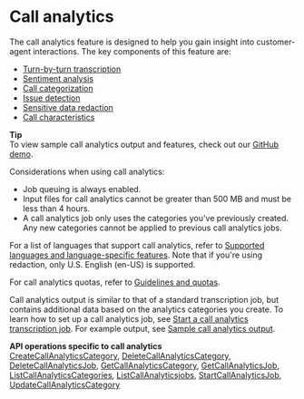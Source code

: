 # Call analytics<a name="call-analytics"></a>

The call analytics feature is designed to help you gain insight into customer\-agent interactions\. The key components of this feature are:
+ [Turn\-by\-turn transcription](call-analytics-turn-by-turn.md)
+ [Sentiment analysis](call-analytics-sentiment.md)
+ [Call categorization](call-analytics-categorization.md)
+ [Issue detection](call-analytics-issue-detection.md)
+ [Sensitive data redaction](call-analytics-pii-redaction.md)
+ [Call characteristics](call-analytics-characteristics.md)

**Tip**  
To view sample call analytics output and features, check out our [GitHub demo](https://github.com/aws-samples/amazon-transcribe-output-word-document)\.

Considerations when using call analytics:
+ Job queuing is always enabled\.
+ Input files for call analytics cannot be greater than 500 MB and must be less than 4 hours\.
+ A call analytics job only uses the categories you've previously created\. Any new categories cannot be applied to previous call analytics jobs\.

For a list of languages that support call analytics, refer to [Supported languages and language\-specific features](supported-languages.md#table-language-matrix)\. Note that if you're using redaction, only U\.S\. English \(en\-US\) is supported\.

For call analytics quotas, refer to [Guidelines and quotas](limits-guidelines.md)\.

Call analytics output is similar to that of a standard transcription job, but contains additional data based on the analytics categories you create\. To learn how to set up a call analytics job, see [Start a call analytics transcription job](call-analytics-start.md)\. For example output, see [Sample call analytics output](call-analytics-output.md)\.

**API operations specific to call analytics**  
 [CreateCallAnalyticsCategory](https://docs.aws.amazon.com/transcribe/latest/dg/API_CreateCallAnalyticsCategory.html), [DeleteCallAnalyticsCategory](https://docs.aws.amazon.com/transcribe/latest/dg/API_DeleteCallAnalyticsCategory.html), [DeleteCallAnalyticsJob](https://docs.aws.amazon.com/transcribe/latest/dg/API_DeleteCallAnalyticsJob.html), [GetCallAnalyticsCategory](https://docs.aws.amazon.com/transcribe/latest/dg/API_GetCallAnalyticsCategory.html), [GetCallAnalyticsJob](https://docs.aws.amazon.com/transcribe/latest/dg/API_GetCallAnalyticsJob.html), [ListCallAnalyticsCategories](https://docs.aws.amazon.com/transcribe/latest/dg/API_ListCallAnalyticsCategories.html), [ListCallAnalyticsjobs](https://docs.aws.amazon.com/transcribe/latest/dg/API_ListCallAnalyticsjobs.html), [StartCallAnalyticsJob](https://docs.aws.amazon.com/transcribe/latest/dg/API_StartCallAnalyticsJob.html), [UpdateCallAnalyticsCategory](https://docs.aws.amazon.com/transcribe/latest/dg/API_UpdateCallAnalyticsCategory.html) 